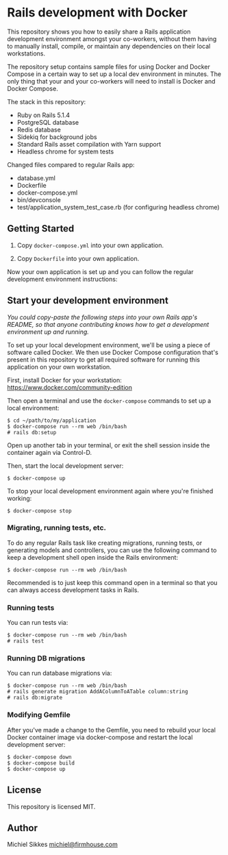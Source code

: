 # Rails development with Docker

This repository shows you how to easily share a Rails application development
environment amongst your co-workers, without them having to manually install,
compile, or maintain any dependencies on their local workstations.

The repository setup contains sample files for using Docker and Docker Compose
in a certain way to set up a local dev environment in minutes. The only thing
that your and your co-workers will need to install is Docker and Docker Compose.

The stack in this repository:

* Ruby on Rails 5.1.4
* PostgreSQL database
* Redis database
* Sidekiq for background jobs
* Standard Rails asset compilation with Yarn support
* Headless chrome for system tests

Changed files compared to regular Rails app:

* database.yml
* Dockerfile
* docker-compose.yml
* bin/devconsole
* test/application_system_test_case.rb (for configuring headless chrome)

## Getting Started

1. Copy `docker-compose.yml` into your own application.

2. Copy `Dockerfile` into your own application.

Now your own application is set up and you can follow the regular development
environment instructions:

## Start your development environment

*You could copy-paste the following steps  into your own Rails app's README, so
that anyone contributing knows how to get a development environment up and
running.*

To set up your local development environment, we'll be using a piece of software
called Docker. We then use Docker Compose configuration that's
present in this repository to get all required software for running this
application on your own workstation.

First, install Docker for your workstation: https://www.docker.com/community-edition

Then open a terminal and use the  `docker-compose` commands to set up a local
environment:

```
$ cd ~/path/to/my/application
$ docker-compose run --rm web /bin/bash
# rails db:setup
```

Open up another tab in your terminal, or exit the shell session inside the
container again via Control-D.

Then, start the local development server:

```
$ docker-compose up
```

To stop your local development environment again where you're finished working:

```
$ docker-compose stop
```

### Migrating, running tests, etc.

To do any regular Rails task like creating migrations, running tests, or
generating models and controllers, you can use the following command to
keep a development shell open inside the Rails environment:

```
$ docker-compose run --rm web /bin/bash
```

Recommended is to just keep this command open in a terminal so that you
can always access development tasks in Rails.

### Running tests

You can run tests via:

```
$ docker-compose run --rm web /bin/bash
# rails test
```

### Running DB migrations

You can run database migrations via:

```
$ docker-compose run --rm web /bin/bash
# rails generate migration AddAColumnToATable column:string
# rails db:migrate
```

### Modifying Gemfile

After you've made a change to the Gemfile, you need to rebuild your local Docker
container image via docker-compose and restart the local development server:

```
$ docker-compose down
$ docker-compose build
$ docker-compose up
```

## License

This repository is licensed MIT.

## Author

Michiel Sikkes <michiel@firmhouse.com>
